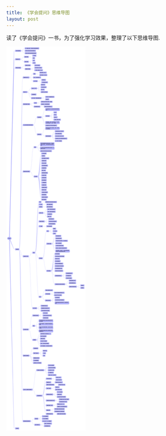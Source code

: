 ```yaml
---
title: 《学会提问》思维导图
layout: post
---
```

读了《学会提问》一书，为了强化学习效果，整理了以下思维导图.
<!--more-->
![学会提问](/img/ask.png)